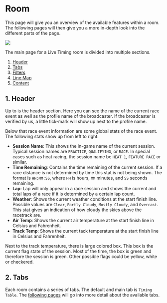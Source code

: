 # Room

This page will give you an overview of the available features within a room. The following pages will then give you a
more in-depth look into the different parts of the page.

![](/img/lt-room-overview-annotated.png)

The main page for a Live Timing room is divided into multiple sections.

1. [Header](./header)
2. [Tabs](./tabs)
3. [Filters](./filter)
4. [Line Map](./line-map)
5. [Content](./timing-table)

## 1. Header

Up to is the header section. Here you can see the name of the current race event as well as the profile name of the
broadcaster. If the broadcaster is verified by us, a little tick-mark will show up next to the profile name.

Below that race event information are some global stats of the race event. The following stats show up from left to
right:

* **Session Name**: This shows the in-game name of the current session. Typical session names are `PRACTICE`,
  `QUALIFYING`, or `RACE`. In special cases such as heat racing, the session name be `HEAT 1`, `FEATURE RACE` or
  similar.
* **Time Remaining**: Contains the time remaining of the current session. If a race distance is not determined by time
  this stat is not being shown. The format is `HH:MM:SS`, where `HH` is hours, `MM` minutes, and `SS` seconds remaining.
* **Lap**: Lap will only appear in a race session and shows the current and total laps of a race if it is determined by
  a certain lap count.
* **Weather**: Shows the current weather conditions at the start finish line. Possible values are `Clear`,
  `Partly Cloudy`, `Mostly Cloudy`, and `Overcast`. This stat gives an indication of how cloudy the skies above the
  racetrack are.
* **Air Temp**: Shows the current air temperature at the start finish line in Celsius and Fahrenheit.
* **Track Temp**: Shows the current tack temperature at the start finish line in Celsius and Fahrenheit.

Next to the track temperature, there is large colored box. This box is the current flag state of the session. Most of
the time, the box is green and therefore the session is green. Other possible flags could be yellow, white or checkered.

## 2. Tabs

Each room contains a series of tabs. The default and main tab is `Timing Table`. The [following pages](./tabs)
will go into more detail about the available tabs.
